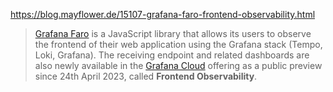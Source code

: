 https://blog.mayflower.de/15107-grafana-faro-frontend-observability.html

> [Grafana Faro](https://grafana.com/oss/faro/) is a JavaScript library that allows its users to observe the frontend of their web application using the Grafana stack (Tempo, Loki, Grafana). The receiving endpoint and related dashboards are also newly available in the [Grafana Cloud](https://grafana.com/docs/grafana-cloud/frontend-observability/) offering as a public preview since 24th April 2023, called **Frontend Observability**.